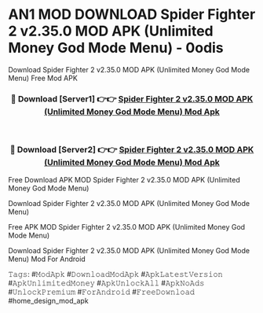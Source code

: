 # AN1 MOD DOWNLOAD Spider Fighter 2 v2.35.0 MOD APK (Unlimited Money God Mode Menu) - 0odis
Download Spider Fighter 2 v2.35.0 MOD APK (Unlimited Money God Mode Menu) Free Mod APK

<div align="center">
<h3>🔴 Download [Server1] 👉👉 <a href="https://apk-comot.site?title=Spider_Fighter_2_v2.35.0_MOD_APK_(Unlimited_Money_God_Mode_Menu)">Spider Fighter 2 v2.35.0 MOD APK (Unlimited Money God Mode Menu) Mod Apk</a></h3><br>

<h3>🔴 Download [Server2] 👉👉 <a href="https://apk-comot.site?title=Spider_Fighter_2_v2.35.0_MOD_APK_(Unlimited_Money_God_Mode_Menu)">Spider Fighter 2 v2.35.0 MOD APK (Unlimited Money God Mode Menu) Mod Apk</a></h3>
</div>


Free Download APK MOD Spider Fighter 2 v2.35.0 MOD APK (Unlimited Money God Mode Menu)

Download Spider Fighter 2 v2.35.0 MOD APK (Unlimited Money God Mode Menu) 

Free APK MOD Spider Fighter 2 v2.35.0 MOD APK (Unlimited Money God Mode Menu) 

Download Spider Fighter 2 v2.35.0 MOD APK (Unlimited Money God Mode Menu) Mod For Android

𝚃𝚊𝚐𝚜: #𝙼𝚘𝚍𝙰𝚙𝚔 #𝙳𝚘𝚠𝚗𝚕𝚘𝚊𝚍𝙼𝚘𝚍𝙰𝚙𝚔 #𝙰𝚙𝚔𝙻𝚊𝚝𝚎𝚜𝚝𝚅𝚎𝚛𝚜𝚒𝚘𝚗 #𝙰𝚙𝚔𝚄𝚗𝚕𝚒𝚖𝚒𝚝𝚎𝚍𝙼𝚘𝚗𝚎𝚢 #𝙰𝚙𝚔𝚄𝚗𝚕𝚘𝚌𝚔𝙰𝚕𝚕 #𝙰𝚙𝚔𝙽𝚘𝙰𝚍𝚜 #𝚄𝚗𝚕𝚘𝚌𝚔𝙿𝚛𝚎𝚖𝚒𝚞𝚖 #𝙵𝚘𝚛𝙰𝚗𝚍𝚛𝚘𝚒𝚍 #𝙵𝚛𝚎𝚎𝙳𝚘𝚠𝚗𝚕𝚘𝚊𝚍 #home_design_mod_apk
